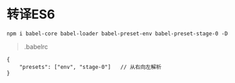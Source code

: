 # 转译ES6

`npm i babel-core babel-loader babel-preset-env babel-preset-stage-0 -D`


>.babelrc
```
{
    "presets": ["env", "stage-0"]   // 从右向左解析
}
```